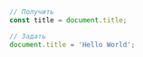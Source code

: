 ```javascript
// Получить
const title = document.title;

// Задать
document.title = 'Hello World';
```
